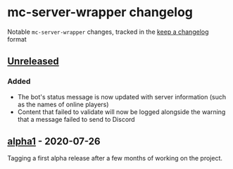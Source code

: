 # mc-server-wrapper changelog

Notable `mc-server-wrapper` changes, tracked in the [keep a changelog](https://keepachangelog.com/en/1.0.0/) format

## [Unreleased]

### Added

* The bot's status message is now updated with server information (such as the names of online players)
* Content that failed to validate will now be logged alongside the warning that a message failed to send to Discord

## [alpha1] - 2020-07-26

Tagging a first alpha release after a few months of working on the project.

[Unreleased]: https://github.com/Cldfire/mc-server-wrapper/compare/alpha1...HEAD
[alpha1]: https://github.com/Cldfire/mc-server-wrapper/releases/tag/alpha1
